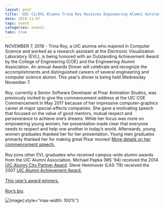 ```yaml
---
layout: post
title: 'UIC CS/EVL Alumna Trina Roy Receives Engineering Alumni Outstanding Achievement Award'
date: 2018-11-07
tags: event
categories: events
tabs: true
---
```


NOVEMBER 7, 2018 - Trina Roy, a UIC alumna who majored in Computer Science and worked as a research assistant at the Electronic Visualization Laboratory (EVL), is being honored with an Outstanding Achievement Award by the College of Engineering (COE) and the Engineering Alumni Association. An annual Awards Dinner will celebrate and recognize the accomplishments and distinguished careers of several engineering and computer science alumni. This year&rsquo;s  dinner is being held Wednesday November 7.<br><br>
Roy, currently a Senior Software Developer at Pixar Animation Studios, was previously invited to give the commencement address at the UIC COE Commencement in May 2017 because of her impressive computer-graphics career at major special-effects companies. She gave a motivating speech that focused on the value of good mentors, mutual respect and perseverance to achieve one’s dreams. While her focus was more on empowering young women, her presentation made clear that everyone needs to respect and help one another in today&rsquo;s world. Afterwards, young women graduates thanked her for her presentation. Young men graduates primarily thanked her for making great Pixar movies! <a href="https://www.evl.uic.edu/entry.php?id=2293">More details on her commencement speech.</a><br><br>
Roy joins other EVL graduates who received campus-wide alumni awards from the UIC Alumni Association. Michael Papka (MS &rsquo;94) received the 2014 <a href="https://tinyurl.com/ya3pjfkv">UIC Alumni City Partner Award</a>. Steve Heminover (LAS &rsquo;79) received the 2007 <a href="https://tinyurl.com/ydychcdn">UIC Alumni Achievement Award.</a><br><br>
<a href="http://engineeringalumni.uic.edu/awards/engineering-alumni-award-winners/">This year&rsquo;s award winners.</a><br><br>
<a href="https://www.evl.uic.edu/trina/">Roy&rsquo;s bio</a>.

![image](https://www.evl.uic.edu/output/originals/trina-coealumniaward-110718-edseidel-img_0180.jpg-srcw.jpg){:style="max-width: 100%"}

